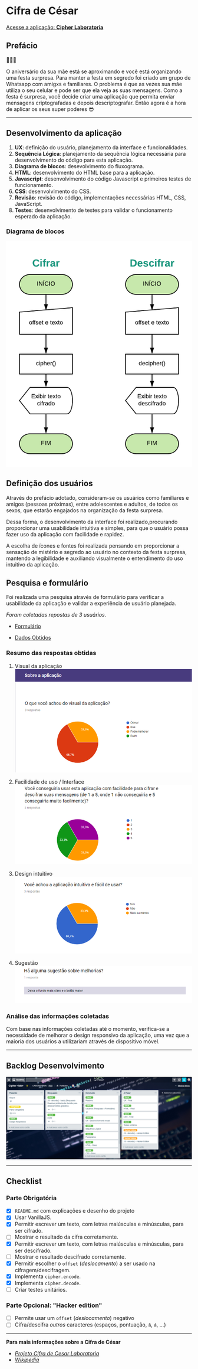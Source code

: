 # Cifra de César

[Acesse a aplicação: **Cipher Laboratoria**](https://hlays.github.io/caesar-cipher/src/index.html)

## Prefácio
:balloon::balloon::balloon:

O aniversário da sua mãe está se aproximando e você está organizando uma festa
surpresa. Para manter a festa em segredo foi criado um grupo de Whatsapp com
amigxs e familiares. O problema é que as vezes sua mãe utiliza o seu celular
e pode ser que ela veja as suas mensagens. Como a festa é surpresa, você
decide criar uma aplicação que permita enviar mensagens criptografadas e depois
descriptografar. Então agora é a hora de aplicar os seus super poderes 😎

---

## Desenvolvimento da aplicação
1. **UX**: definição do usuário, planejamento da interface e funcionalidades.
2. **Sequência Lógica**: planejamento da sequência lógica necessária para desenvolvimento do código para esta aplicação.
3. **Diagrama de blocos**: desevolvimento do fluxograma.
4. **HTML**: desenvolvimento do HTML base para a aplicação.
5. **Javascript**: desenvolvimento do código Javascript e primeiros testes de funcionamento.
6. **CSS**: desenvolvimento do CSS.
7. **Revisão**: revisão do código, implementações necessárias HTML, CSS, JavaScript.
8. **Testes**: desenvolvimento de testes para validar o funcionamento esperado da aplicação.

### Diagrama de blocos
![Diagrama de blocos](src/img/diagrama-de-blocos.png)

## Definição dos usuários
Através do prefácio adotado, consideram-se os usuários como familiares e amigos (pessoas próximas), entre adolescentes e adultos, de todos os sexos, que estarão engajados na organização da festa surpresa.

Dessa forma, o desenvolvimento da interface foi realizado,procurando proporcionar uma usabilidade intuitiva e simples, para que o usuário possa fazer uso da aplicação com facilidade e rapidez.

A escolha de ícones e fontes foi realizada pensando em proporcionar a sensação de mistério e segredo ao usuário no contexto da festa surpresa, mantendo a legibilidade e auxiliando visualmente o entendimento do uso intuitivo da aplicação.

## Pesquisa e formulário
Foi realizada uma pesquisa através de formulário para verificar a usabilidade da aplicação e validar a experiência de usuário planejada.

*Foram coletadas repostas de 3 usuários.*

* [Formulário](https://goo.gl/forms/ExNJc5uvLzWo8y3E2)

* [Dados Obtidos](https://docs.google.com/spreadsheets/d/13LXJI_NV1p7XbUNtWGDBg_HUw3B8PYSlZwnZsiOUXfA/edit?usp=sharing)

### Resumo das respostas obtidas
1. Visual da aplicação
![1. Visual da aplicação](pesquisa/img/1-visual.png)

2. Facilidade de uso / Interface
![2. Facilidade de uso / Interface](pesquisa/img/2-facilidade-de-uso.png)

3. Design intuitivo
![3. Design intuitivo](pesquisa/img/3-intuitivo.png)

4. Sugestão
![4. Sugestão](pesquisa/img/4-sugestao.png)

### Análise das informações coletadas
Com base nas informações coletadas até o momento, verifica-se a necessidade de melhorar o design responsivo da aplicação, uma vez que a maioria dos usuários a utilizariam através de dispositivo móvel.

---
## Backlog Desenvolvimento

![backlog Trello](desenvolvimento.png)

---

## Checklist

### Parte Obrigatória

* [x] `README.md` com explicações e desenho do projeto
* [x] Usar VanillaJS.
* [x] Permitir escrever um texto, com letras maiúsculas e minúsculas, para ser cifrado.
* [ ] Mostrar o resultado da cifra corretamente.
* [x] Permitir escrever um texto, com letras maiúsculas e minúsculas, para ser descifrado.
* [ ] Mostrar o resultado descifrado corretamente.
* [x] Permitir escolher o `offset` (_deslocamento_) a ser usado na cifragem/descifragem.
* [x] Implementa `cipher.encode`.
* [x] Implementa `cipher.decode`.
* [ ] Criar testes unitários.

### Parte Opcional: "Hacker edition"

* [ ] Permite usar um `offset` (_deslocamento_) negativo
* [ ] Cifra/descifra _outros_ caracteres (espaços, pontuação, `ã`, `á`, ...)

---
**Para mais informações sobre a Cifra de César**

* *[Projeto Cifra de Cesar Laboratoria](https://github.com/rafaelbcerri/caesar-cipher)*
* *[Wikipedia](https://pt.wikipedia.org/wiki/Cifra_de_C%C3%A9sar)*
